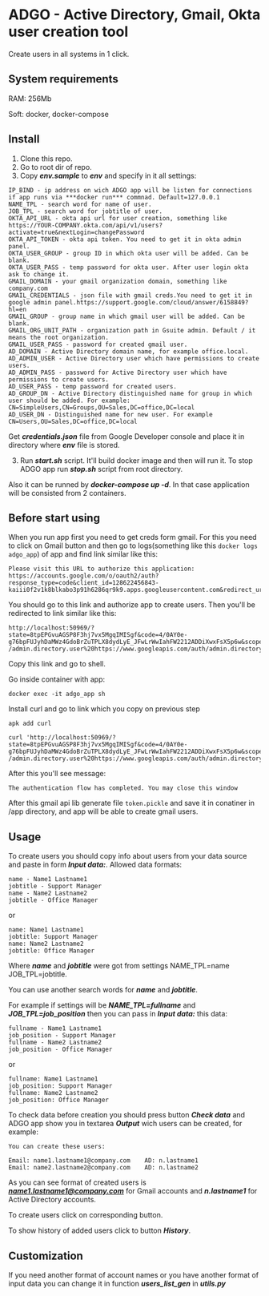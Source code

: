 # ADGO - Active Directory, Gmail, Okta user creation tool

Create users in all systems in 1 click.

## System requirements

RAM: 256Mb

Soft: docker, docker-compose

## Install

1. Clone this repo.
2. Go to root dir of repo.
3. Copy ***env.sample*** to ***env*** and specify in it all settings:
```
IP_BIND - ip address on wich ADGO app will be listen for connections if app runs via ***docker run*** commnad. Default=127.0.0.1
NAME_TPL - search word for name of user.
JOB_TPL - search word for jobtitle of user.
OKTA_API_URL - okta api url for user creation, something like https://YOUR-COMPANY.okta.com/api/v1/users?activate=true&nextLogin=changePassword
OKTA_API_TOKEN - okta api token. You need to get it in okta admin panel.
OKTA_USER_GROUP - group ID in which okta user will be added. Can be blank.
OKTA_USER_PASS - temp password for okta user. After user login okta ask to change it.
GMAIL_DOMAIN - your gmail organization domain, something like company.com
GMAIL_CREDENTIALS - json file with gmail creds.You need to get it in google admin panel.https://support.google.com/cloud/answer/6158849?hl=en
GMAIL_GROUP - group name in which gmail user will be added. Can be blank.
GMAIL_ORG_UNIT_PATH - organization path in Gsuite admin. Default / it means the root organization.
GMAIL_USER_PASS - password for created gmail user.
AD_DOMAIN - Active Directory domain name, for example office.local.
AD_ADMIN_USER - Active Directory user which have permissions to create users.
AD_ADMIN_PASS - password for Active Directory user which have permissions to create users.
AD_USER_PASS - temp password for created users.
AD_GROUP_DN - Active Directory distinguished name for group in which user should be added. For example: CN=SimpleUsers,CN=Groups,OU=Sales,DC=office,DC=local
AD_USER_DN - Distinguished name for new user. For example CN=Users,OU=Sales,DC=office,DC=local
```

Get ***credentials.json*** file from Google Developer console and place it in directory where ***env*** file is stored.

3. Run ***start.sh*** script. It'll build docker image and then will run it.
To stop ADGO app run ***stop.sh*** script from root directory.

Also it can be runned by ***docker-compose up -d***. In that case application will be consisted from 2 containers.


## Before start using
When you run app first you need to get creds form gmail. For this you need to click on Gmail button and then go to logs(something like this ```docker logs adgo_app```) of app and find link similar like this:
```
Please visit this URL to authorize this application: https://accounts.google.com/o/oauth2/auth?response_type=code&client_id=128622456843-kaiii0f2v1k8blkabo3p91h6286qr9k9.apps.googleusercontent.com&redirect_uri=http%3A%2F%2Flocalhost%3A50969%2F&scope=https%3A%2F%2Fwww.googleapis.com%2Fauth%2Fadmin.directory.user+https%3A%2F%2Fwww.googleapis.com%2Fauth%2Fadmin.directory.group&state=8tpEPGvuAGSP8F3hj7vx5MgqIMISgf&access_type=offline
```
You should go to this link and authorize app to create users.
Then you'll be redirected to link similar like this:

```
http://localhost:50969/?state=8tpEPGvuAGSP8F3hj7vx5MgqIMISgf&code=4/0AY0e-g76bpFUJyhDaMWz4GdoBrZuTPLX8dydLyE_JFwLrWwIahFW2212ADDiXwxFsX5p6w&scope=https://www.googleapis.com/auth
/admin.directory.user%20https://www.googleapis.com/auth/admin.directory.group
```
Copy this link and go to shell.

Go inside container with app:
```
docker exec -it adgo_app sh

```
Install curl and go to link which you copy on previous step
```
apk add curl

curl 'http://localhost:50969/?state=8tpEPGvuAGSP8F3hj7vx5MgqIMISgf&code=4/0AY0e-g76bpFUJyhDaMWz4GdoBrZuTPLX8dydLyE_JFwLrWwIahFW2212ADDiXwxFsX5p6w&scope=https://www.googleapis.com/auth
/admin.directory.user%20https://www.googleapis.com/auth/admin.directory.group'

```

After this you'll see message:
```
The authentication flow has completed. You may close this window
```

After this gmail api lib generate file ```token.pickle``` and save it in conatiner in /app directory, and app will be able to create gmail users.


## Usage
To create users you should copy info about users from your data source and paste in form ***Input data:***.
Allowed data formats:

```
name - Name1 Lastname1
jobtitle - Support Manager
name - Name2 Lastname2
jobtitle - Office Manager
```
or
```
name: Name1 Lastname1
jobtitle: Support Manager
name: Name2 Lastname2
jobtitle: Office Manager
```
Where ***name*** and ***jobtitle*** were got from settings NAME_TPL=name JOB_TPL=jobtitle.

You can use another search words for ***name*** and ***jobtitle***.

For example if settings will be ***NAME_TPL=fullname*** and ***JOB_TPL=job_position*** then you can pass in ***Input data:*** this data:

```
fullname - Name1 Lastname1
job_position - Support Manager
fullname - Name2 Lastname2
job_position - Office Manager
```
or
```
fullname: Name1 Lastname1
job_position: Support Manager
fullname: Name2 Lastname2
job_position: Office Manager
```


To check data before creation you should press button ***Check data*** and ADGO app show you in textarea ***Output*** wich users can be created, for example:
```
You can create these users:

Email: name1.lastname1@company.com    AD: n.lastname1
Email: name2.lastname2@company.com    AD: n.lastname2
```
As you can see format of created users is ***name1.lastname1@company.com***  for Gmail accounts and ***n.lastname1*** for Active Directory accounts.

To create users click on corresponding button.

To show history of added users click to button ***History***.

## Customization
If you need another format of account names or you have another format of input data you can change it in function ***users_list_gen*** in ***utils.py***
